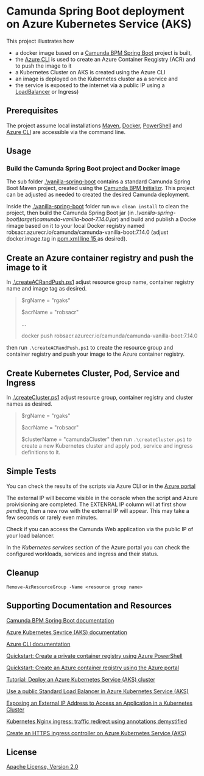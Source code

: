 # Camunda Spring Boot deployment on Azure Kubernetes Service (AKS)
This project illustrates how 
- a docker image based on a  [Camunda BPM Spring Boot](https://docs.camunda.org/get-started/spring-boot/) project is built,
- the [Azure CLI](https://docs.microsoft.com/en-us/cli/azure/install-azure-cli) is used to create an Azure Container Reqgistry (ACR) and to push the image to it
- a Kubernetes Cluster on AKS is created using the Azure CLI
- an image is deployed on the Kubernetes cluster as a service and
- the service is exposed to the internet via a public IP using a [LoadBalancer](https://docs.microsoft.com/en-us/azure/aks/load-balancer-standard) or Ingress)

## Prerequisites
The project assume local installations [Maven](https://maven.apache.org/), [Docker](https://www.docker.com/), [PowerShell](https://docs.microsoft.com/en-us/powershell/scripting/install/installing-powershell?view=powershell-7.1) and [Azure CLI](https://docs.microsoft.com/en-us/cli/azure/install-azure-cli) are accessible via the command line.


## Usage

### Build the Camunda Spring Boot project and Docker image

The sub folder [.\vanilla-spring-boot](.\vanilla-spring-boot) contains a standard Camunda Spring Boot Maven project, created using the [Camunda BPM Initializr](https://start.camunda.com/). This project can be adjusted as needed to created the desired Camunda deployment.

Inside the [.\vanilla-spring-boot](.\vanilla-spring-boot ) folder run 
`mvn clean install` 
to clean the project, then build the Camunda Spring Boot jar (in
*.\vanilla-spring-boot\target\camunda-vanilla-boot-7.14.0.jar*) and build and publish a Docke rimage based on it to your local Docker registry named robsacr.azurecr.io/camunda/camunda-vanilla-boot:7.14.0 (adjust docker.image.tag in [pom.xml line 15 ](.\vanilla-spring-boot\pom.xml) as desired).   


## Create an Azure container registry and push the image to it
In [.\createACRandPush.ps1](.\createACRandPush.ps1) adjust resource group name, container registry name and image tag as desired.

> $rgName = "rgaks"
> 
> $acrName = "robsacr"
>
>...
> 
> docker push robsacr.azurecr.io/camunda/camunda-vanilla-boot:7.14.0
> 
then run `.\createACRandPush.ps1` to create the resource group and container registry and push your image to the Azure container registry.

## Create Kubernetes Cluster, Pod, Service and Ingress

In [.\createCluster.ps1](.\createCluster.ps1) adjust resource group, container registry and cluster names as desired.

> $rgName = "rgaks"
> 
> $acrName = "robsacr"
> 
> $clusterName = "camundaCluster"
then run `.\createCluster.ps1` to create a new Kubernetes cluster and apply pod, service and ingress definitions to it.

## Simple Tests

You can check the results of the scripts via Azure CLI or in the [Azure portal](https://portal.azure.com/)

The external IP will become visible in the console when the script and Azure proivisioning are completed.
The EXTENRAL IP column will at first show *pending*, then a new row with the external IP will appear. This may take a few seconds or rarely even minutes.

Check if you can access the Camunda Web application via the public IP of your load balancer. 

In the *Kubernetes services* section of the Azure portal you can check the configured workloads, services and ingress and their status.

## Cleanup

`Remove-AzResourceGroup -Name <resource group name>`

## Supporting Documentation and Resources
 
 [Camunda BPM Spring Boot documentation](https://docs.camunda.org/get-started/spring-boot/)

 [Azure Kubernetes Sevrice (AKS) documentation](https://docs.microsoft.com/en-us/azure/aks/)

[Azure CLI documentation](https://docs.microsoft.com/en-us/cli/azure/install-azure-cli)

[Quickstart: Create a private container registry using Azure PowerShell](https://docs.microsoft.com/en-us/azure/container-registry/container-registry-get-started-powershell)

[Quickstart: Create an Azure container registry using the Azure portal](https://docs.microsoft.com/en-us/azure/container-registry/container-registry-get-started-portal)

[Tutorial: Deploy an Azure Kubernetes Service (AKS) cluster](https://docs.microsoft.com/en-us/azure/aks/tutorial-kubernetes-deploy-cluster)

[Use a public Standard Load Balancer in Azure Kubernetes Service (AKS)](https://docs.microsoft.com/en-us/azure/aks/load-balancer-standard)

[Exposing an External IP Address to Access an Application in a Kubernetes Cluster](https://kubernetes.io/docs/tutorials/stateless-application/expose-external-ip-address/)

[Kubernetes Nginx ingress: traffic redirect using annotations demystified](https://medium.com/ww-engineering/kubernetes-nginx-ingress-traffic-redirect-using-annotations-demystified-b7de846fb43d)

[Create an HTTPS ingress controller on Azure Kubernetes Service (AKS)](https://docs.microsoft.com/en-us/azure/aks/ingress-tls)
## License

[Apache License, Version 2.0](http://www.apache.org/licenses/LICENSE-2.0)


